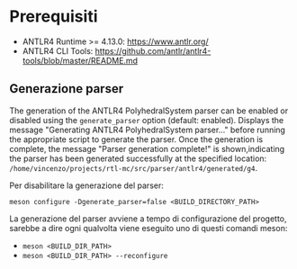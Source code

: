 # Prerequisiti
- ANTLR4 Runtime >= 4.13.0: https://www.antlr.org/
- ANTLR4 CLI Tools: https://github.com/antlr/antlr4-tools/blob/master/README.md

## Generazione parser
The generation of the ANTLR4 PolyhedralSystem parser can be enabled or disabled using the `generate_parser` option (default: enabled).
Displays the message "Generating ANTLR4 PolyhedralSystem parser..." before running the appropriate script to generate the parser.
Once the generation is complete, the message "Parser generation complete!" is shown,indicating the parser has been generated successfully at the specified location:
`/home/vincenzo/projects/rtl-mc/src/parser/antlr4/generated/g4`.

Per disabilitare la generazione del parser:
```shell
meson configure -Dgenerate_parser=false <BUILD_DIRECTORY_PATH> 
```

La generazione del parser avviene a tempo di configurazione del progetto, sarebbe a dire ogni qualvolta viene eseguito
uno di questi comandi meson:
- `meson <BUILD_DIR_PATH>`
- `meson <BUILD_DIR_PATH> --reconfigure`

